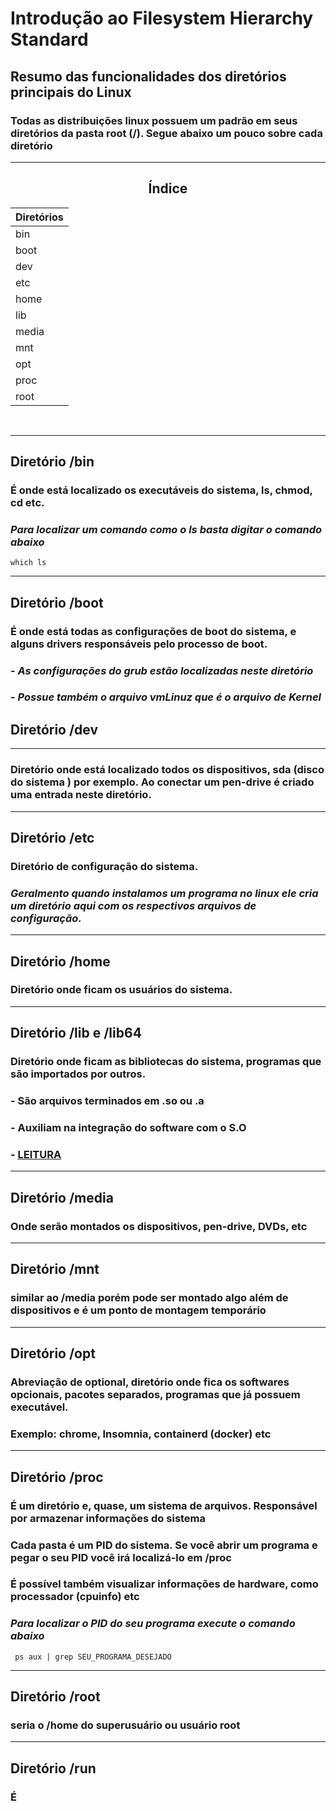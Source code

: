 # Introdução ao Filesystem Hierarchy Standard
## Resumo das funcionalidades dos diretórios principais do Linux
### Todas as distribuições linux possuem um padrão em seus diretórios da pasta root (/). Segue abaixo um pouco sobre cada diretório

<hr>

<center>

## Índice

| Diretórios
| :----
| bin
| boot
| dev
| etc
| home
| lib
| media
| mnt
| opt
| proc
| root


</center>
<br>
<hr>

## Diretório **/bin**
 
### É onde está localizado os **executáveis** do sistema, ls, chmod, cd etc.

### *Para localizar um comando como o ls basta digitar o comando abaixo*

` which ls `

<hr>

## Diretório **/boot**

###  É onde está todas as configurações de **boot** do sistema, e alguns drivers responsáveis pelo processo de boot.
### - *As configurações do **grub** estão localizadas neste diretório*

### - *Possue também o arquivo vmLinuz que é o arquivo de **Kernel***


## Diretório **/dev**

<hr>

### Diretório onde está localizado todos os **dispositivos**, sda (disco do sistema ) por exemplo. Ao conectar um pen-drive é criado uma entrada neste diretório.

<hr>

## Diretório **/etc**

### Diretório de **configuração** do sistema.

### *Geralmento quando instalamos um programa no linux ele cria um diretório aqui com os respectivos arquivos de configuração.*

<hr>

## Diretório **/home**


### Diretório onde ficam os **usuários** do sistema.

<hr>

## Diretório **/lib** e **/lib64**

### Diretório onde ficam as **bibliotecas** do sistema, programas que são importados por outros.
### - São arquivos terminados em .so ou .a
### - Auxiliam na integração do software com o S.O
### - [LEITURA](https://gnulinuxbrasil.com.br/2017/08/25/o-que-sao-bibliotecas-ou-libraries/)

<hr>

## Diretório **/media**

### Onde serão **montados** os dispositivos, pen-drive, DVDs, etc 

<hr>

## Diretório **/mnt**

### similar ao /media porém pode ser montado algo além de dispositivos e é um ponto de montagem **temporário**


<hr>

## Diretório **/opt**

### Abreviação de optional, diretório onde fica os **softwares opcionais**, pacotes separados, programas que já possuem executável.
### Exemplo: chrome, Insomnia, containerd (docker) etc

<hr>

## Diretório **/proc**

### É um diretório e, quase, um sistema de arquivos. Responsável por **armazenar informações do sistema** 
### Cada pasta é um PID do sistema. Se você abrir um programa e pegar o seu PID você irá localizá-lo em /proc
### É possível também visualizar informações de hardware, como processador (cpuinfo) etc 
### *Para localizar o PID do seu programa execute o comando abaixo*

` ps aux | grep SEU_PROGRAMA_DESEJADO`

<hr>

## Diretório **/root**

### seria o **/home do superusuário** ou usuário root

<hr>

## Diretório **/run**

### É 



